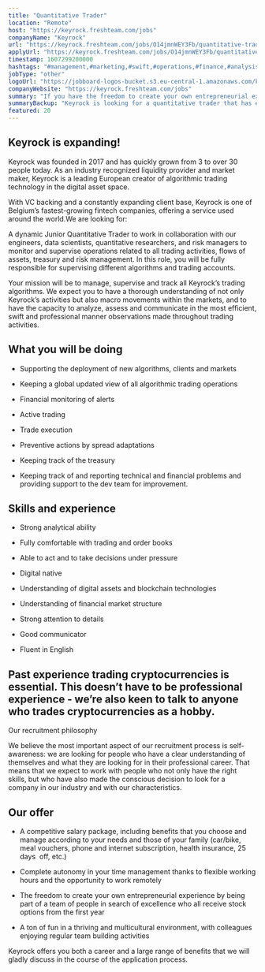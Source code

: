 ```yaml
---
title: "Quantitative Trader"
location: "Remote"
host: "https://keyrock.freshteam.com/jobs"
companyName: "Keyrock"
url: "https://keyrock.freshteam.com/jobs/O14jmnWEY3Fb/quantitative-trader-remote-possible"
applyUrl: "https://keyrock.freshteam.com/jobs/O14jmnWEY3Fb/quantitative-trader-remote-possible#applicant-form"
timestamp: 1607299200000
hashtags: "#management,#marketing,#swift,#operations,#finance,#analysis,#monitoring,#office,#English"
jobType: "other"
logoUrl: "https://jobboard-logos-bucket.s3.eu-central-1.amazonaws.com/keyrock"
companyWebsite: "https://keyrock.freshteam.com/jobs"
summary: "If you have the freedom to create your own entrepreneurial experience by being part of a team of people in search of excellence who all receive stock options from the first year, Keyrock is looking for someone with your skillset."
summaryBackup: "Keyrock is looking for a quantitative trader that has experience in: #management, #marketing, #swift."
featured: 20
---
```


## Keyrock is expanding!

Keyrock was founded in 2017 and has quickly grown from 3 to over 30 people today. As an industry recognized liquidity provider and market maker, Keyrock is a leading European creator of algorithmic trading technology in the digital asset space.

With VC backing and a constantly expanding client base, Keyrock is one of Belgium’s fastest-growing fintech companies, offering a service used around the world.We are looking for:

A dynamic Junior Quantitative Trader to work in collaboration with our engineers, data scientists, quantitative researchers, and risk managers to monitor and supervise operations related to all trading activities, flows of assets, treasury and risk management. In this role, you will be fully responsible for supervising different algorithms and trading accounts.

Your mission will be to manage, supervise and track all Keyrock’s trading algorithms. We expect you to have a thorough understanding of not only Keyrock’s activities but also macro movements within the markets, and to have the capacity to analyze, assess and communicate in the most efficient, swift and professional manner observations made throughout trading activities. 

## What you will be doing

*   Supporting the deployment of new algorithms, clients and markets
    
*   Keeping a global updated view of all algorithmic trading operations
    
*   Financial monitoring of alerts
    
*   Active trading
    
*   Trade execution
    
*   Preventive actions by spread adaptations
    
*   Keeping track of the treasury
    
*   Keeping track of and reporting technical and financial problems and providing support to the dev team for improvement.
    

## Skills and experience

*   Strong analytical ability
    
*   Fully comfortable with trading and order books
    
*   Able to act and to take decisions under pressure
    
*   Digital native
    
*   Understanding of digital assets and blockchain technologies
    
*   Understanding of financial market structure
    
*   Strong attention to details
    
*   Good communicator
    
*   Fluent in English
    

## Past experience trading cryptocurrencies is essential. This doesn’t have to be professional experience - we’re also keen to talk to anyone who trades cryptocurrencies as a hobby.

Our recruitment philosophy

We believe the most important aspect of our recruitment process is self-awareness: we are looking for people who have a clear understanding of themselves and what they are looking for in their professional career. That means that we expect to work with people who not only have the right skills, but who have also made the conscious decision to look for a company in our industry and with our characteristics.

## Our offer

*   A competitive salary package, including benefits that you choose and manage according to your needs and those of your family (car/bike, meal vouchers, phone and internet subscription, health insurance, 25 days  off, etc.) 
    
*   Complete autonomy in your time management thanks to flexible working hours and the opportunity to work remotely 
    
*   The freedom to create your own entrepreneurial experience by being part of a team of people in search of excellence who all receive stock options from the first year
    
*   A ton of fun in a thriving and multicultural environment, with colleagues enjoying regular team building activities 
    

Keyrock offers you both a career and a large range of benefits that we will gladly discuss in the course of the application process.
